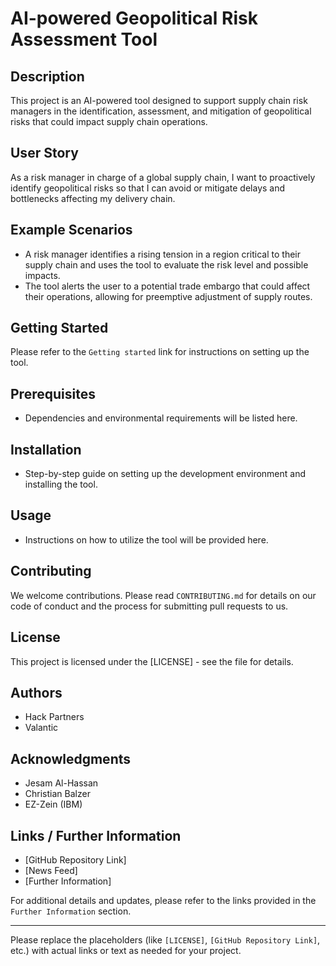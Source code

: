 # AI-powered Geopolitical Risk Assessment Tool

## Description
This project is an AI-powered tool designed to support supply chain risk managers in the identification, assessment, and mitigation of geopolitical risks that could impact supply chain operations.

## User Story
As a risk manager in charge of a global supply chain, I want to proactively identify geopolitical risks so that I can avoid or mitigate delays and bottlenecks affecting my delivery chain.

## Example Scenarios
- A risk manager identifies a rising tension in a region critical to their supply chain and uses the tool to evaluate the risk level and possible impacts.
- The tool alerts the user to a potential trade embargo that could affect their operations, allowing for preemptive adjustment of supply routes.

## Getting Started
Please refer to the `Getting started` link for instructions on setting up the tool.

## Prerequisites
- Dependencies and environmental requirements will be listed here.

## Installation
- Step-by-step guide on setting up the development environment and installing the tool.

## Usage
- Instructions on how to utilize the tool will be provided here.

## Contributing
We welcome contributions. Please read `CONTRIBUTING.md` for details on our code of conduct and the process for submitting pull requests to us.

## License
This project is licensed under the [LICENSE] - see the file for details.

## Authors
- Hack Partners
- Valantic

## Acknowledgments
- Jesam Al-Hassan
- Christian Balzer
- EZ-Zein (IBM)

## Links / Further Information
- [GitHub Repository Link]
- [News Feed]
- [Further Information]

For additional details and updates, please refer to the links provided in the `Further Information` section.

---

Please replace the placeholders (like `[LICENSE]`, `[GitHub Repository Link]`, etc.) with actual links or text as needed for your project.
